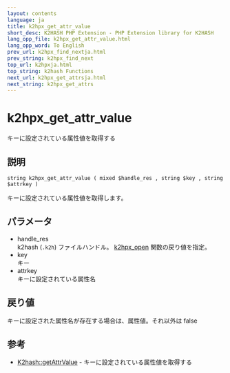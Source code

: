 ```yaml
---
layout: contents
language: ja
title: k2hpx_get_attr_value
short_desc: K2HASH PHP Extension - PHP Extension library for K2HASH
lang_opp_file: k2hpx_get_attr_value.html
lang_opp_word: To English
prev_url: k2hpx_find_nextja.html
prev_string: k2hpx_find_next
top_url: k2hpxja.html
top_string: k2hash Functions
next_url: k2hpx_get_attrsja.html
next_string: k2hpx_get_attrs
---
```


# k2hpx_get_attr_value
キーに設定されている属性値を取得する

## 説明

```
string k2hpx_get_attr_value ( mixed $handle_res , string $key , string $attrkey )
```

キーに設定されている属性値を取得します。 

## パラメータ
- handle_res  
k2hash (`.k2h`) ファイルハンドル。 [k2hpx_open](k2hpx_openja.html) 関数の戻り値を指定。
- key  
キー
- attrkey  
キーに設定されている属性名

## 戻り値
キーに設定された属性名が存在する場合は、属性値。それ以外は false

## 参考
- [K2hash::getAttrValue](k2h_getattrvalueja.html) - キーに設定されている属性値を取得する
